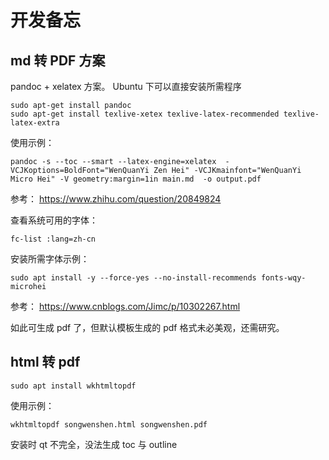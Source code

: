 # 开发备忘

## md 转 PDF 方案

pandoc + xelatex 方案。 Ubuntu 下可以直接安装所需程序

```
sudo apt-get install pandoc
sudo apt-get install texlive-xetex texlive-latex-recommended texlive-latex-extra
```

使用示例：

```
pandoc -s --toc --smart --latex-engine=xelatex  -VCJKoptions=BoldFont="WenQuanYi Zen Hei" -VCJKmainfont="WenQuanYi Micro Hei" -V geometry:margin=1in main.md  -o output.pdf
```

参考： https://www.zhihu.com/question/20849824

查看系统可用的字体：

```
fc-list :lang=zh-cn
```

安装所需字体示例：

```
sudo apt install -y --force-yes --no-install-recommends fonts-wqy-microhei
```

参考： https://www.cnblogs.com/Jimc/p/10302267.html

如此可生成 pdf 了，但默认模板生成的 pdf 格式未必美观，还需研究。

## html 转 pdf

```
sudo apt install wkhtmltopdf
```

使用示例：

```
wkhtmltopdf songwenshen.html songwenshen.pdf
```

安装时 qt 不完全，没法生成 toc 与 outline
